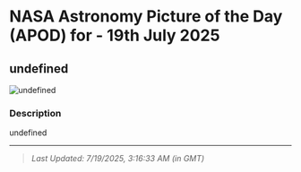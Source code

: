 
# NASA Astronomy Picture of the Day (APOD) for - 19th July 2025
## undefined

![undefined](undefined)

### Description
undefined

---
> _Last Updated: 7/19/2025, 3:16:33 AM (in GMT)_
